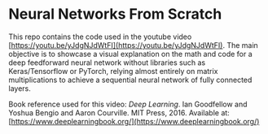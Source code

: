 # Neural Networks From Scratch

This repo contains the code used in the youtube video [https://youtu.be/yJdgNJdWtFI](https://youtu.be/yJdgNJdWtFI). The main objective is to showcase a visual explanation on the math and code for a deep feedforward neural network without libraries such as Keras/Tensorflow or PyTorch, relying almost entirely on matrix multiplications to achieve a sequential neural network of fully connected layers.

Book reference used for this video:
_Deep Learning_. Ian Goodfellow and Yoshua Bengio and Aaron Courville. MIT Press, 2016. Available at: [https://www.deeplearningbook.org/](https://www.deeplearningbook.org/)
